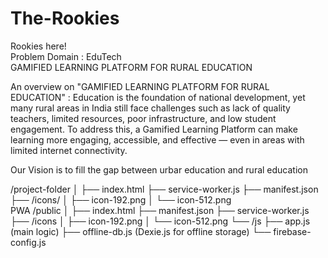 # The-Rookies
Rookies here!<br>
Problem Domain : EduTech <br>
GAMIFIED LEARNING PLATFORM FOR RURAL EDUCATION<br>

An overview on "GAMIFIED LEARNING PLATFORM FOR RURAL EDUCATION" :
Education is the foundation of national development, yet many rural areas in India still face challenges such as lack of quality teachers, limited resources, poor infrastructure, and low student engagement. To address this, a Gamified Learning Platform can make learning more engaging, accessible, and effective — even in areas with limited internet connectivity.<br>

Our Vision is to fill the gap between urbar education and rural education<br>

/project-folder
│
├── index.html
├── service-worker.js
├── manifest.json
├── /icons/
│   ├── icon-192.png
│   └── icon-512.png
<br>
PWA
/public
│
├── index.html
├── manifest.json
├── service-worker.js
├── /icons
│   ├── icon-192.png
│   └── icon-512.png
└── /js
    ├── app.js         (main logic)
    ├── offline-db.js  (Dexie.js for offline storage)
    └── firebase-config.js
